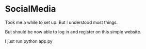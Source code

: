 # SocialMedia


Took me a while to set up. But I understood most things. 

But should be now able to log in and register on this simple website. 

I just run python app.py
